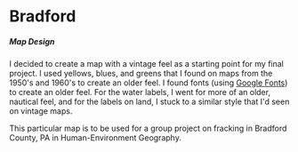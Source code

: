 # Bradford

##### Map Design
I decided to create a map with a vintage feel as a starting point for my final project. I used yellows, blues, and greens that I found on maps from the 1950's and 1960's to create an older feel. I found fonts (using [Google Fonts](https://fonts.google.com/)) to create an older feel. For the water labels, I went for more of an older, nautical feel, and for the labels on land, I stuck to a similar style that I'd seen on vintage maps.

This particular map is to be used for a group project on fracking in Bradford County, PA in Human-Environment Geography.